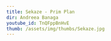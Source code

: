 ```yaml
---
title: Sekaze - Prim Plan
dir: Andreea Banaga
youtube_id: TnQFppBnHvE
thumb: /assets/img/thumbs/Sekaze.jpg
---
```


